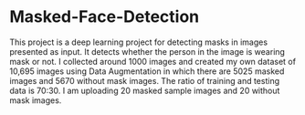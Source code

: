 # Masked-Face-Detection
This project is a deep learning project for detecting masks in images presented as input. 
It detects whether the person in the image is wearing mask or not.
I collected around 1000 images and created my own dataset of 10,695 images using Data Augmentation in which there are 5025 masked images and 5670 without mask images.
The ratio of training and testing data is 70:30.
I am uploading 20 masked sample images and 20 without mask images.
